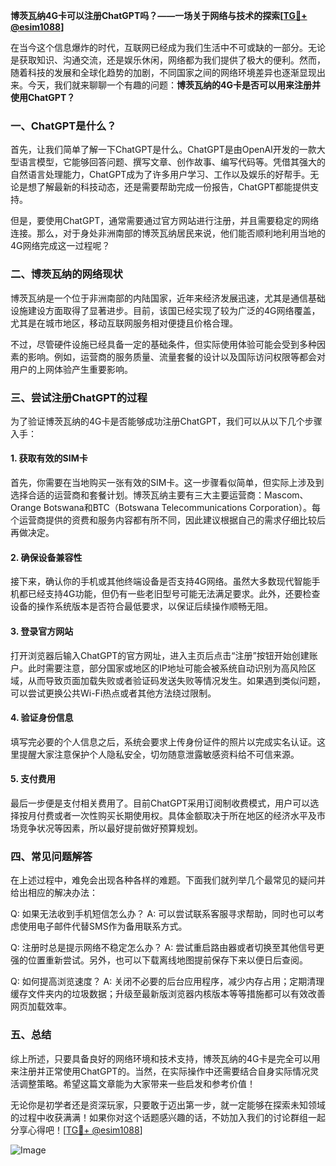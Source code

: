 **博茨瓦纳4G卡可以注册ChatGPT吗？——一场关于网络与技术的探索[[TG💪+ @esim1088](https://t.me/s/esim1088)]**

在当今这个信息爆炸的时代，互联网已经成为我们生活中不可或缺的一部分。无论是获取知识、沟通交流，还是娱乐休闲，网络都为我们提供了极大的便利。然而，随着科技的发展和全球化趋势的加剧，不同国家之间的网络环境差异也逐渐显现出来。今天，我们就来聊聊一个有趣的问题：**博茨瓦纳的4G卡是否可以用来注册并使用ChatGPT？**

### 一、ChatGPT是什么？

首先，让我们简单了解一下ChatGPT是什么。ChatGPT是由OpenAI开发的一款大型语言模型，它能够回答问题、撰写文章、创作故事、编写代码等。凭借其强大的自然语言处理能力，ChatGPT成为了许多用户学习、工作以及娱乐的好帮手。无论是想了解最新的科技动态，还是需要帮助完成一份报告，ChatGPT都能提供支持。

但是，要使用ChatGPT，通常需要通过官方网站进行注册，并且需要稳定的网络连接。那么，对于身处非洲南部的博茨瓦纳居民来说，他们能否顺利地利用当地的4G网络完成这一过程呢？

### 二、博茨瓦纳的网络现状

博茨瓦纳是一个位于非洲南部的内陆国家，近年来经济发展迅速，尤其是通信基础设施建设方面取得了显著进步。目前，该国已经实现了较为广泛的4G网络覆盖，尤其是在城市地区，移动互联网服务相对便捷且价格合理。

不过，尽管硬件设施已经具备一定的基础条件，但实际使用体验可能会受到多种因素的影响。例如，运营商的服务质量、流量套餐的设计以及国际访问权限等都会对用户的上网体验产生重要影响。

### 三、尝试注册ChatGPT的过程

为了验证博茨瓦纳的4G卡是否能够成功注册ChatGPT，我们可以从以下几个步骤入手：

#### 1. 获取有效的SIM卡
首先，你需要在当地购买一张有效的SIM卡。这一步骤看似简单，但实际上涉及到选择合适的运营商和套餐计划。博茨瓦纳主要有三大主要运营商：Mascom、Orange Botswana和BTC（Botswana Telecommunications Corporation）。每个运营商提供的资费和服务内容都有所不同，因此建议根据自己的需求仔细比较后再做决定。

#### 2. 确保设备兼容性
接下来，确认你的手机或其他终端设备是否支持4G网络。虽然大多数现代智能手机都已经支持4G功能，但仍有一些老旧型号可能无法满足要求。此外，还要检查设备的操作系统版本是否符合最低要求，以保证后续操作顺畅无阻。

#### 3. 登录官方网站
打开浏览器后输入ChatGPT的官方网址，进入主页后点击“注册”按钮开始创建账户。此时需要注意，部分国家或地区的IP地址可能会被系统自动识别为高风险区域，从而导致页面加载失败或者验证码发送失败等情况发生。如果遇到类似问题，可以尝试更换公共Wi-Fi热点或者其他方法绕过限制。

#### 4. 验证身份信息
填写完必要的个人信息之后，系统会要求上传身份证件的照片以完成实名认证。这里提醒大家注意保护个人隐私安全，切勿随意泄露敏感资料给不可信来源。

#### 5. 支付费用
最后一步便是支付相关费用了。目前ChatGPT采用订阅制收费模式，用户可以选择按月付费或者一次性购买长期使用权。具体金额取决于所在地区的经济水平及市场竞争状况等因素，所以最好提前做好预算规划。

### 四、常见问题解答

在上述过程中，难免会出现各种各样的难题。下面我们就列举几个最常见的疑问并给出相应的解决办法：

Q: 如果无法收到手机短信怎么办？
A: 可以尝试联系客服寻求帮助，同时也可以考虑使用电子邮件代替SMS作为备用联系方式。

Q: 注册时总是提示网络不稳定怎么办？
A: 尝试重启路由器或者切换至其他信号更强的位置重新尝试。另外，也可以下载离线地图提前保存下来以便日后查阅。

Q: 如何提高浏览速度？
A: 关闭不必要的后台应用程序，减少内存占用；定期清理缓存文件夹内的垃圾数据；升级至最新版浏览器内核版本等等措施都可以有效改善网页加载效率。

### 五、总结

综上所述，只要具备良好的网络环境和技术支持，博茨瓦纳的4G卡是完全可以用来注册并正常使用ChatGPT的。当然，在实际操作中还需要结合自身实际情况灵活调整策略。希望这篇文章能为大家带来一些启发和参考价值！

无论你是初学者还是资深玩家，只要敢于迈出第一步，就一定能够在探索未知领域的过程中收获满满！如果你对这个话题感兴趣的话，不妨加入我们的讨论群组一起分享心得吧！[[TG💪+ @esim1088](https://t.me/s/esim1088)]

![Image](https://i.postimg.cc/4NQfJmqS/Snipaste-2025-05-13-00-14-12.png)
